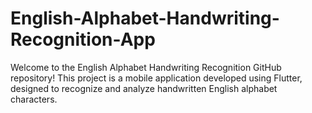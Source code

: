 # English-Alphabet-Handwriting-Recognition-App
Welcome to the English Alphabet Handwriting Recognition GitHub repository! This project is a mobile application developed using Flutter, designed to recognize and analyze handwritten English alphabet characters.
